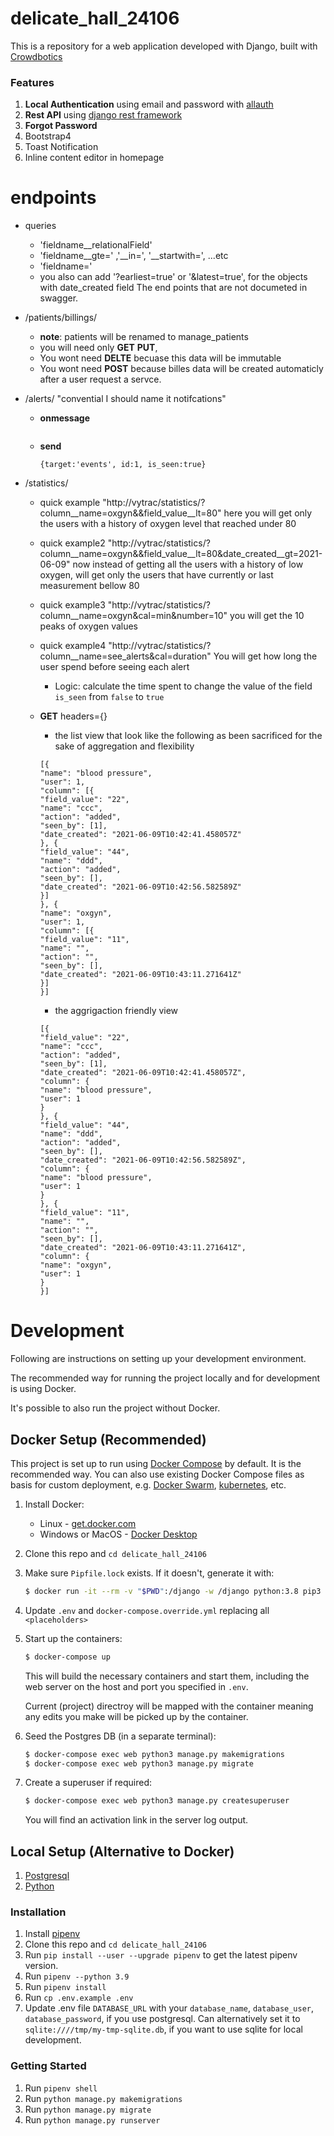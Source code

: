 # delicate_hall_24106

This is a repository for a web application developed with Django, built with [Crowdbotics](https://crowdbotics.com)

### Features

1. **Local Authentication** using email and password with [allauth](https://pypi.org/project/django-allauth/)
2. **Rest API** using [django rest framework](http://www.django-rest-framework.org/)
3. **Forgot Password**
4. Bootstrap4
5. Toast Notification
6. Inline content editor in homepage

# endpoints
 - queries
    - 'fieldname__relationalField'
    - 'fieldname__gte=' ,'__in=', '__startwith=', ...etc
    - 'fieldname=' 
    - you also can add '?earliest=true' or '&latest=true', for the objects with date_created field
The end points that are not documeted in swagger.

- /patients/billings/

  - **note**: patients will be renamed to manage_patients

  * you will need only **GET** **PUT**,
  * You wont need **DELTE** becuase this data will be immutable
  * You wont need **POST** because billes data will be created automaticly after a user request a servce.

- /alerts/ "convential I should name it notifcations"

  - **onmessage**
    ```
    
    ```
    
  - **send**
    ```
    {target:'events', id:1, is_seen:true}
    ```
    

- /statistics/

  - quick example "http://vytrac/statistics/?column__name=oxgyn&&field_value__lt=80"
    here you will get only the users with a history of oxygen level that reached under 80
  - quick example2 "http://vytrac/statistics/?column__name=oxgyn&&field_value__lt=80&date_created__gt=2021-06-09"
    now instead of getting all the users with a history of low oxygen, will get only the users that have currently or last measurement bellow 80
  - quick example3 "http://vytrac/statistics/?column__name=oxgyn&cal=min&number=10"
    you will get the 10 peaks of oxygen values
  - quick example4 "http://vytrac/statistics/?column__name=see_alerts&cal=duration"
   You will get how long the user spend before seeing each alert
    - Logic: calculate the time spent to change the value of the field `is_seen` from `false` to `true`
  
  
  - **GET** headers={}
    - the list view that look like the following as been sacrificed for the sake of aggregation and flexibility
    ```
    [{
    "name": "blood pressure",
    "user": 1,
    "column": [{
    "field_value": "22",
    "name": "ccc",
    "action": "added",
    "seen_by": [1],
    "date_created": "2021-06-09T10:42:41.458057Z"
    }, {
    "field_value": "44",
    "name": "ddd",
    "action": "added",
    "seen_by": [],
    "date_created": "2021-06-09T10:42:56.582589Z"
    }]
    }, {
    "name": "oxgyn",
    "user": 1,
    "column": [{
    "field_value": "11",
    "name": "",
    "action": "",
    "seen_by": [],
    "date_created": "2021-06-09T10:43:11.271641Z"
    }]
    }]
    ```
    - the aggrigaction friendly view 
    ```
    [{
    "field_value": "22",
    "name": "ccc",
    "action": "added",
    "seen_by": [1],
    "date_created": "2021-06-09T10:42:41.458057Z",
    "column": {
    "name": "blood pressure",
    "user": 1
    }
    }, {
    "field_value": "44",
    "name": "ddd",
    "action": "added",
    "seen_by": [],
    "date_created": "2021-06-09T10:42:56.582589Z",
    "column": {
    "name": "blood pressure",
    "user": 1
    }
    }, {
    "field_value": "11",
    "name": "",
    "action": "",
    "seen_by": [],
    "date_created": "2021-06-09T10:43:11.271641Z",
    "column": {
    "name": "oxgyn",
    "user": 1
    }
    }]
    ```
# Development

Following are instructions on setting up your development environment.

The recommended way for running the project locally and for development is using Docker.

It's possible to also run the project without Docker.

## Docker Setup (Recommended)

This project is set up to run using [Docker Compose](https://docs.docker.com/compose/) by default. It is the recommended way. You can also use existing Docker Compose files as basis for custom deployment, e.g. [Docker Swarm](https://docs.docker.com/engine/swarm/), [kubernetes](https://kubernetes.io/), etc.

1. Install Docker:
   - Linux - [get.docker.com](https://get.docker.com/)
   - Windows or MacOS - [Docker Desktop](https://www.docker.com/products/docker-desktop)
1. Clone this repo and `cd delicate_hall_24106`
1. Make sure `Pipfile.lock` exists. If it doesn't, generate it with:
   ```sh
   $ docker run -it --rm -v "$PWD":/django -w /django python:3.8 pip3 install --no-cache-dir -q pipenv && python3.8 -m pip install pipenv && python3.8 -m pipenv lock
   ```
   <!-- 1. Use `.env.example` to create `.env`:
      ```sh
      $ cp .env.example .env
      ``` -->
1. Update `.env` and `docker-compose.override.yml` replacing all `<placeholders>`
1. Start up the containers:

   ```sh
   $ docker-compose up
   ```

   This will build the necessary containers and start them, including the web server on the host and port you specified in `.env`.

   Current (project) directroy will be mapped with the container meaning any edits you make will be picked up by the container.

1. Seed the Postgres DB (in a separate terminal):
   ```sh
   $ docker-compose exec web python3 manage.py makemigrations
   $ docker-compose exec web python3 manage.py migrate
   ```
1. Create a superuser if required:
   ```sh
   $ docker-compose exec web python3 manage.py createsuperuser
   ```
   You will find an activation link in the server log output.

## Local Setup (Alternative to Docker)

1. [Postgresql](https://www.postgresql.org/download/)
2. [Python](https://www.python.org/downloads/release/python-365/)

### Installation

1. Install [pipenv](https://pypi.org/project/pipenv/)
2. Clone this repo and `cd delicate_hall_24106`
3. Run `pip install --user --upgrade pipenv` to get the latest pipenv version.
4. Run `pipenv --python 3.9`
5. Run `pipenv install`
6. Run `cp .env.example .env`
7. Update .env file `DATABASE_URL` with your `database_name`, `database_user`, `database_password`, if you use postgresql.
   Can alternatively set it to `sqlite:////tmp/my-tmp-sqlite.db`, if you want to use sqlite for local development.

### Getting Started

1. Run `pipenv shell`
2. Run `python manage.py makemigrations`
3. Run `python manage.py migrate`
4. Run `python manage.py runserver`
